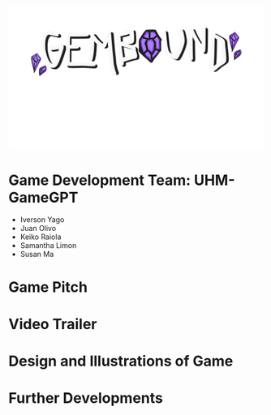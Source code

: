 ![gemboundlogo](assets/images/gemboundlogo.png)
# Game Development Team: UHM-GameGPT
* Iverson Yago
* Juan Olivo
* Keiko Raiola
* Samantha Limon
* Susan Ma

# Game Pitch
# Video Trailer
# Design and Illustrations of Game
# Further Developments
